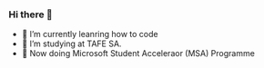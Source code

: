 ### Hi there 👋
- 🤔 I’m currently leanring how to code
- 🤔 I’m studying at TAFE SA.
- 🤔 Now doing Microsoft Student Acceleraor (MSA) Programme 

